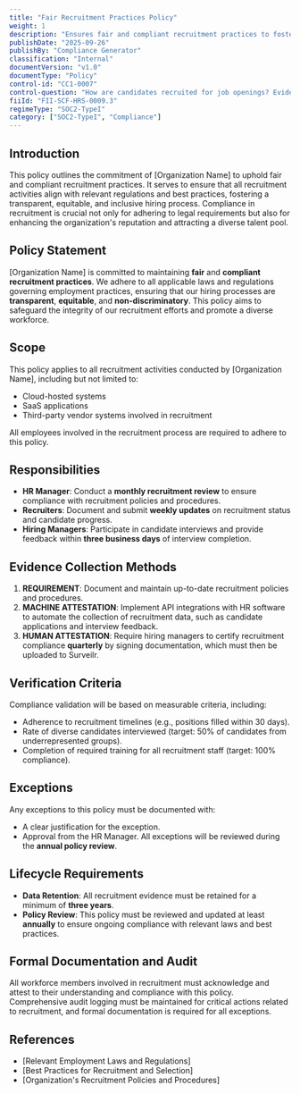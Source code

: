 ```yaml
---
title: "Fair Recruitment Practices Policy"
weight: 1
description: "Ensures fair and compliant recruitment practices to foster a transparent and inclusive hiring process."
publishDate: "2025-09-26"
publishBy: "Compliance Generator"
classification: "Internal"
documentVersion: "v1.0"
documentType: "Policy"
control-id: "CC1-0007"
control-question: "How are candidates recruited for job openings? Evidence could include the recruitment policies and procedures; a PowerPoint deck, a questionnaire, job opening postings, or emails."
fiiId: "FII-SCF-HRS-0009.3"
regimeType: "SOC2-TypeI"
category: ["SOC2-TypeI", "Compliance"]
---
```


## Introduction
This policy outlines the commitment of [Organization Name] to uphold fair and compliant recruitment practices. It serves to ensure that all recruitment activities align with relevant regulations and best practices, fostering a transparent, equitable, and inclusive hiring process. Compliance in recruitment is crucial not only for adhering to legal requirements but also for enhancing the organization's reputation and attracting a diverse talent pool.

## Policy Statement
[Organization Name] is committed to maintaining **fair** and **compliant recruitment practices**. We adhere to all applicable laws and regulations governing employment practices, ensuring that our hiring processes are **transparent**, **equitable**, and **non-discriminatory**. This policy aims to safeguard the integrity of our recruitment efforts and promote a diverse workforce.

## Scope
This policy applies to all recruitment activities conducted by [Organization Name], including but not limited to:
- Cloud-hosted systems
- SaaS applications
- Third-party vendor systems involved in recruitment

All employees involved in the recruitment process are required to adhere to this policy.

## Responsibilities
- **HR Manager**: Conduct a **monthly recruitment review** to ensure compliance with recruitment policies and procedures.
- **Recruiters**: Document and submit **weekly updates** on recruitment status and candidate progress.
- **Hiring Managers**: Participate in candidate interviews and provide feedback within **three business days** of interview completion.

## Evidence Collection Methods
1. **REQUIREMENT**: Document and maintain up-to-date recruitment policies and procedures.
2. **MACHINE ATTESTATION**: Implement API integrations with HR software to automate the collection of recruitment data, such as candidate applications and interview feedback.
3. **HUMAN ATTESTATION**: Require hiring managers to certify recruitment compliance **quarterly** by signing documentation, which must then be uploaded to Surveilr.

## Verification Criteria
Compliance validation will be based on measurable criteria, including:
- Adherence to recruitment timelines (e.g., positions filled within 30 days).
- Rate of diverse candidates interviewed (target: 50% of candidates from underrepresented groups).
- Completion of required training for all recruitment staff (target: 100% compliance).

## Exceptions
Any exceptions to this policy must be documented with:
- A clear justification for the exception.
- Approval from the HR Manager.
All exceptions will be reviewed during the **annual policy review**.

## Lifecycle Requirements
- **Data Retention**: All recruitment evidence must be retained for a minimum of **three years**.
- **Policy Review**: This policy must be reviewed and updated at least **annually** to ensure ongoing compliance with relevant laws and best practices.

## Formal Documentation and Audit
All workforce members involved in recruitment must acknowledge and attest to their understanding and compliance with this policy. Comprehensive audit logging must be maintained for critical actions related to recruitment, and formal documentation is required for all exceptions.

## References
- [Relevant Employment Laws and Regulations]
- [Best Practices for Recruitment and Selection]
- [Organization's Recruitment Policies and Procedures]